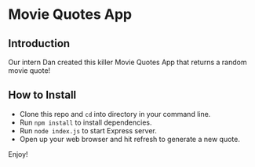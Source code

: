 # Movie Quotes App

## Introduction
Our intern Dan created this killer Movie Quotes App that returns a random movie quote!

## How to Install

* Clone this repo and `cd` into directory in your command line.
* Run `npm install` to install dependencies.
* Run `node index.js` to start Express server.
* Open up your web browser and hit refresh to generate a new quote.

Enjoy!
